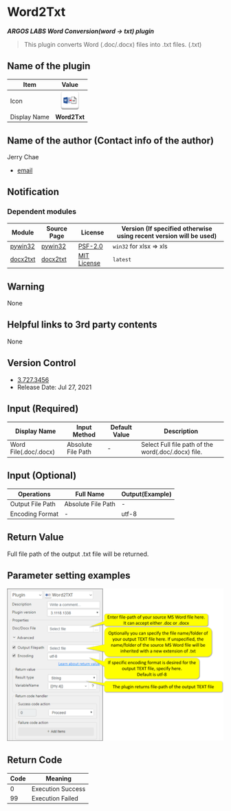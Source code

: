 # Word2Txt

***ARGOS LABS Word Conversion(word -> txt) plugin***
> This plugin converts Word (.doc/.docx) files into .txt files. (.txt)

## Name of the plugin
Item         | Value
-------------|:---:
Icon         | ![word2txt](icon.png) 
Display Name | **Word2Txt**

## Name of the author (Contact info of the author)

Jerry Chae
* [email](mailto:mcchae`@argos-labs.com)

[comment]: <> (* [github]&#40;https://github.com/Jerry-Chae&#41;)

## Notification

### Dependent modules
Module | Source Page                                    | License                                                                            | Version (If specified otherwise using recent version will be used)
---|------------------------------------------------|------------------------------------------------------------------------------------|---
[pywin32](https://pypi.org/project/pywin32/) | [pywin32](https://github.com/mhammond/pywin32) | [PSF-2.0](https://github.com/mhammond/pywin32/blob/main/Pythonwin/License.txt) | `win32` for xlsx => xls
[docx2txt](https://pypi.org/project/docx2txt/) | [docx2txt](https://github.com/ankushshah89/python-docx2txt) | [MIT License](https://github.com/ankushshah89/python-docx2txt/blob/master/LICENSE.txt) | `latest`
 
## Warning 
None

## Helpful links to 3rd party contents
None

## Version Control 
* [3.727.3456](setup.yaml)
* Release Date: Jul 27, 2021

## Input (Required)
Display Name | Input Method       | Default Value | Description
-------------|--------------------|---------------|---
Word File(.doc/.docx)         | Absolute File Path | -             | Select Full file path of the word(.doc/.docx) file.


## Input (Optional)


Operations | Full Name                    | Output(Example)
----|------------------------------|---
Output File Path         | Absolute File Path | -             | Specify output Text(.txt) folder/name here. If left unchecked, the Text(.txt) file will be generated in the folder where input word is located with the same file name.
Encoding Format | - | utf-8 | The file format will be encoded.




## Return Value
Full file path of the output .txt file will be returned.

## Parameter setting examples
![Text_from_Image01](README_01.png)

## Return Code
Code | Meaning
---|---
0 | Execution Success
99 | Execution Failed
